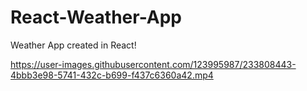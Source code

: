 # React-Weather-App
Weather App created in React!




https://user-images.githubusercontent.com/123995987/233808443-4bbb3e98-5741-432c-b699-f437c6360a42.mp4

